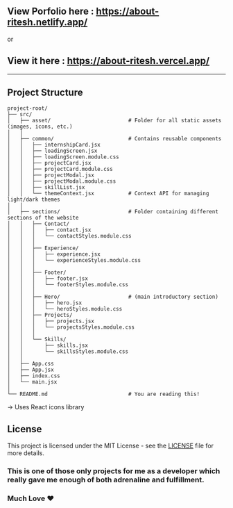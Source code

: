 ## View Porfolio here : https://about-ritesh.netlify.app/
or 
## View it here : https://about-ritesh.vercel.app/ 

---

## Project Structure

```
project-root/
├── src/
│   ├── asset/                         # Folder for all static assets (images, icons, etc.)
│   │
│   ├── common/                        # Contains reusable components
│   │   ├── internshipCard.jsx
│   │   ├── loadingScreen.jsx
│   │   ├── loadingScreen.module.css
│   │   ├── projectCard.jsx
│   │   ├── projectCard.module.css
│   │   ├── projectModal.jsx
│   │   ├── projectModal.module.css
│   │   ├── skillList.jsx
│   │   └── themeContext.jsx           # Context API for managing light/dark themes
│   │
│   ├── sections/                      # Folder containing different sections of the website
│   │   ├── Contact/
│   │   │   ├── contact.jsx
│   │   │   └── contactStyles.module.css
│   │   │
│   │   ├── Experience/
│   │   │   ├── experience.jsx
│   │   │   └── experienceStyles.module.css
│   │   │
│   │   ├── Footer/
│   │   │   ├── footer.jsx
│   │   │   └── footerStyles.module.css
│   │   │
│   │   ├── Hero/                      # (main introductory section)
│   │   │   ├── hero.jsx
│   │   │   └── heroStyles.module.css
│   │   ├── Projects/
│   │   │   ├── projects.jsx
│   │   │   └── projectsStyles.module.css
│   │   │
│   │   └── Skills/
│   │       ├── skills.jsx
│   │       └── skillsStyles.module.css
│   │
│   ├── App.css
│   ├── App.jsx
│   ├── index.css
│   └── main.jsx
│
└── README.md                          # You are reading this!
```
-> Uses React icons library 

## License

This project is licensed under the MIT License - see the [LICENSE](LICENSE) file for more details.


### This is one of those only projects for me as a developer which really gave me enough of both adrenaline and fulfillment.
### Much Love ❤️
